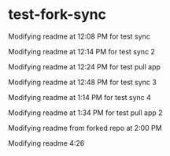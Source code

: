 # test-fork-sync

Modifying readme at 12:08 PM for test sync

Modifying readme at 12:14 PM for test sync 2

Modifying readme at 12:24 PM for test pull app

Modifying readme at 12:48 PM for test sync 3

Modifying readme at 1:14 PM for test sync 4

Modifying readme at 1:34 PM for test pull app 2

Modifying readme from forked repo at 2:00 PM

Modifying readme 4:26
